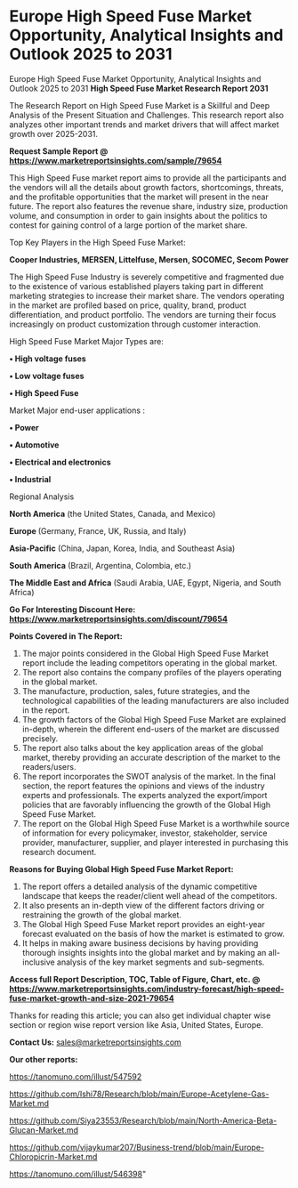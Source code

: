 # Europe High Speed Fuse Market Opportunity, Analytical Insights and Outlook 2025 to 2031
 Europe High Speed Fuse Market Opportunity, Analytical Insights and Outlook 2025 to 2031
<strong>High Speed Fuse Market Research Report 2031</strong>

The Research Report on High Speed Fuse Market is a Skillful and Deep Analysis of the Present Situation and Challenges. This research report also analyzes other important trends and market drivers that will affect market growth over 2025-2031.

<strong>Request Sample Report @ <a href=https://www.marketreportsinsights.com/sample/79654>https://www.marketreportsinsights.com/sample/79654</a></strong>

This High Speed Fuse market report aims to provide all the participants and the vendors will all the details about growth factors, shortcomings, threats, and the profitable opportunities that the market will present in the near future. The report also features the revenue share, industry size, production volume, and consumption in order to gain insights about the politics to contest for gaining control of a large portion of the market share.

Top Key Players in the High Speed Fuse Market:

<strong>Cooper Industries, MERSEN, Littelfuse, Mersen, SOCOMEC, Secom Power</strong>

The High Speed Fuse Industry is severely competitive and fragmented due to the existence of various established players taking part in different marketing strategies to increase their market share. The vendors operating in the market are profiled based on price, quality, brand, product differentiation, and product portfolio. The vendors are turning their focus increasingly on product customization through customer interaction.

High Speed Fuse Market Major Types are:

<strong>• High voltage fuses

• Low voltage fuses

• High Speed Fuse</strong>

Market Major end-user applications :

<strong>• Power

• Automotive

• Electrical and electronics

• Industrial</strong>

Regional Analysis

</u><strong><b>North America</b></strong> (the United States, Canada, and Mexico)

<strong><b>Europe </b></strong>(Germany, France, UK, Russia, and Italy)

<strong><b>Asia-Pacific</b></strong> (China, Japan, Korea, India, and Southeast Asia)

<strong><b>South America</b></strong> (Brazil, Argentina, Colombia, etc.)

<strong><b>The Middle East and Africa</b></strong> (Saudi Arabia, UAE, Egypt, Nigeria, and South Africa)

<strong>Go For Interesting Discount Here: <a href=https://www.marketreportsinsights.com/discount/79654>https://www.marketreportsinsights.com/discount/79654</a></strong>

<strong>Points Covered in The Report:</strong>
<ol>
  <li>The major points considered in the Global High Speed Fuse Market report include the leading competitors operating in the global market.</li>
  <li>The report also contains the company profiles of the players operating in the global market.</li>
  <li>The manufacture, production, sales, future strategies, and the technological capabilities of the leading manufacturers are also included in the report.</li>
  <li>The growth factors of the Global High Speed Fuse Market are explained in-depth, wherein the different end-users of the market are discussed precisely.</li>
  <li>The report also talks about the key application areas of the global market, thereby providing an accurate description of the market to the readers/users.</li>
  <li>The report incorporates the SWOT analysis of the market. In the final section, the report features the opinions and views of the industry experts and professionals. The experts analyzed the export/import policies that are favorably influencing the growth of the Global High Speed Fuse Market.</li>
  <li>The report on the Global High Speed Fuse Market is a worthwhile source of information for every policymaker, investor, stakeholder, service provider, manufacturer, supplier, and player interested in purchasing this research document.</li>
</ol>
<strong>Reasons for Buying Global High Speed Fuse Market Report:</strong>

<ol>
  <li>The report offers a detailed analysis of the dynamic competitive landscape that keeps the reader/client well ahead of the competitors.</li>
  <li>It also presents an in-depth view of the different factors driving or restraining the growth of the global market.</li>
  <li>The Global High Speed Fuse Market report provides an eight-year forecast evaluated on the basis of how the market is estimated to grow.</li>
  <li>It helps in making aware business decisions by having providing thorough insights insights into the global market and by making an all-inclusive analysis of the key market segments and sub-segments.</li>
</ol>
<strong>Access full Report Description, TOC, Table of Figure, Chart, etc. @ <a href=https://www.marketreportsinsights.com/industry-forecast/high-speed-fuse-market-growth-and-size-2021-79654>https://www.marketreportsinsights.com/industry-forecast/high-speed-fuse-market-growth-and-size-2021-79654</a></strong>


Thanks for reading this article; you can also get individual chapter wise section or region wise report version like Asia, United States, Europe.

<strong>Contact Us:</strong>
sales@marketreportsinsights.com

<strong>Our other reports:</strong>

<a href=https://tanomuno.com/illust/547592>https://tanomuno.com/illust/547592</a>

<a href=https://github.com/Ishi78/Research/blob/main/Europe-Acetylene-Gas-Market.md>https://github.com/Ishi78/Research/blob/main/Europe-Acetylene-Gas-Market.md</a>

<a href=https://github.com/Siya23553/Research/blob/main/North-America-Beta-Glucan-Market.md>https://github.com/Siya23553/Research/blob/main/North-America-Beta-Glucan-Market.md</a>

<a href=https://github.com/vijaykumar207/Business-trend/blob/main/Europe-Chloropicrin-Market.md>https://github.com/vijaykumar207/Business-trend/blob/main/Europe-Chloropicrin-Market.md</a>

<a href=https://tanomuno.com/illust/546398>https://tanomuno.com/illust/546398</a>"
